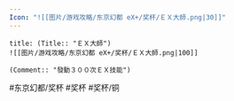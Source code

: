 ```yaml
---
Icon: "![[图片/游戏攻略/东京幻都 eX+/奖杯/ＥＸ大師.png|30]]"
---
```

```ad-common-bronze-trophy
title: (Title:: "ＥＸ大師")
![[图片/游戏攻略/东京幻都 eX+/奖杯/ＥＸ大師.png|100]]

(Comment:: "發動３００次ＥＸ技能")
```

#东京幻都/奖杯 #奖杯 #奖杯/铜
